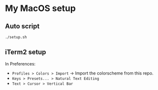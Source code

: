 # My MacOS setup

## Auto script

```bash
./setup.sh
```

## iTerm2 setup

In Preferences:

- `Profiles > Colors > Import` -> Import the colorscheme from this repo.
- `Keys > Presets... > Natural Text Editing`
- `Text > Cursor > Vertical Bar`
